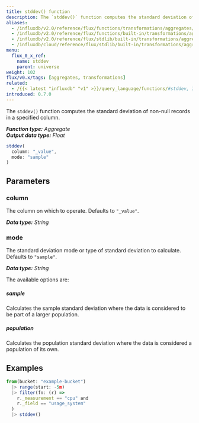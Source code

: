 ```yaml
---
title: stddev() function
description: The `stddev()` function computes the standard deviation of non-null records in a specified column.
aliases:
  - /influxdb/v2.0/reference/flux/functions/transformations/aggregates/stddev
  - /influxdb/v2.0/reference/flux/functions/built-in/transformations/aggregates/stddev/
  - /influxdb/v2.0/reference/flux/stdlib/built-in/transformations/aggregates/stddev/
  - /influxdb/cloud/reference/flux/stdlib/built-in/transformations/aggregates/stddev/
menu:
  flux_0_x_ref:
    name: stddev
    parent: universe
weight: 102
flux/v0.x/tags: [aggregates, transformations]
related:
  - /{{< latest "influxdb" "v1" >}}/query_language/functions/#stddev, InfluxQL – STDDEV()
introduced: 0.7.0
---
```


The `stddev()` function computes the standard deviation of non-null records in a specified column.

_**Function type:** Aggregate_  
_**Output data type:** Float_

```js
stddev(
  column: "_value",
  mode: "sample"
)
```

## Parameters

### column
The column on which to operate.
Defaults to `"_value"`.

_**Data type:** String_

### mode
The standard deviation mode or type of standard deviation to calculate.
Defaults to `"sample"`.

_**Data type:** String_

The available options are:

##### sample
Calculates the sample standard deviation where the data is considered to be part of a larger population.

##### population
Calculates the population standard deviation where the data is considered a population of its own.

## Examples
```js
from(bucket: "example-bucket")
  |> range(start: -5m)
  |> filter(fn: (r) =>
    r._measurement == "cpu" and
    r._field == "usage_system"
  )
  |> stddev()
```
